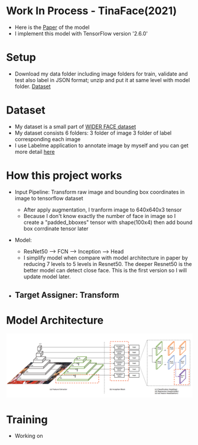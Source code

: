 # Work In Process - TinaFace(2021)
- Here is the [Paper](https://arxiv.org/pdf/2011.13183.pdf) of the model
- I implement this model with TensorFlow version '2.6.0'

# Setup
- Download my data folder including image folders for train, validate and test also label in JSON format; unzip and put it at same level with model folder. [Dataset](https://drive.google.com/file/d/1hOWAulRkNtIqFgtMshI2_8SiE0pHeRwf/view?usp=sharing)

# Dataset
- My dataset is a small part of [WIDER FACE dataset](http://shuoyang1213.me/WIDERFACE/)
- My dataset consists 6 folders: 3 folder of image 3 folder of label corresponding each image
- I use Labelme application to annotate image by myself and you can get more detail [here](https://github.com/wkentaro/labelme)

# How this project works
- Input Pipeline: Transform raw image and bounding box coordinates in image to tensorflow dataset
    - After apply augmentation, I tranform image to 640x640x3 tensor
    - Because I don't know exactly the number of face in image so I create a "padded_bboxes" tensor with shape(100x4) then add bound box corrdinate tensor later
    
- Model:
    - ResNet50 --> FCN --> Inception --> Head
    - I simplify model when compare with model architecture in paper by reducing 7 levels to 5 levels in Resnet50. The deeper Resnet50 is the better model can detect close face. This is the first version so I will update model later. 

- Target Assigner: Transform 
    - 


# Model Architecture
![image](assets/model.png)

# Training 
- Working on

